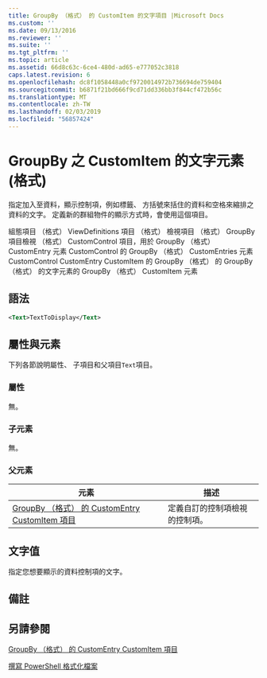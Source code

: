```yaml
---
title: GroupBy （格式） 的 CustomItem 的文字項目 |Microsoft Docs
ms.custom: ''
ms.date: 09/13/2016
ms.reviewer: ''
ms.suite: ''
ms.tgt_pltfrm: ''
ms.topic: article
ms.assetid: 66d8c63c-6ce4-480d-ad65-e777052c3818
caps.latest.revision: 6
ms.openlocfilehash: dc8f1058448a0cf9720014972b736694de759404
ms.sourcegitcommit: b6871f21bd666f9cd71dd336bb3f844cf472b56c
ms.translationtype: MT
ms.contentlocale: zh-TW
ms.lasthandoff: 02/03/2019
ms.locfileid: "56857424"
---
```

# <a name="text-element-for-customitem-for-groupby-format"></a>GroupBy 之 CustomItem 的文字元素 (格式)

指定加入至資料，顯示控制項，例如標籤、 方括號來括住的資料和空格來縮排之資料的文字。 定義新的群組物件的顯示方式時，會使用這個項目。

組態項目 （格式） ViewDefinitions 項目 （格式） 檢視項目 （格式） GroupBy 項目檢視 （格式） CustomControl 項目，用於 GroupBy （格式） CustomEntry 元素 CustomControl 的 GroupBy （格式） CustomEntries 元素CustomControl CustomEntry CustomItem 的 GroupBy （格式） 的 GroupBy （格式） 的文字元素的 GroupBy （格式） CustomItem 元素

## <a name="syntax"></a>語法

```xml
<Text>TextToDisplay</Text>
```

## <a name="attributes-and-elements"></a>屬性與元素

下列各節說明屬性、 子項目和父項目`Text`項目。

### <a name="attributes"></a>屬性

無。

### <a name="child-elements"></a>子元素

無。

### <a name="parent-elements"></a>父元素

|元素|描述|
|-------------|-----------------|
|[GroupBy （格式） 的 CustomEntry CustomItem 項目](./customitem-element-for-customentry-for-groupby-format.md)|定義自訂的控制項檢視的控制項。|

## <a name="text-value"></a>文字值

指定您想要顯示的資料控制項的文字。

## <a name="remarks"></a>備註

## <a name="see-also"></a>另請參閱

[GroupBy （格式） 的 CustomEntry CustomItem 項目](./customitem-element-for-customentry-for-groupby-format.md)

[撰寫 PowerShell 格式化檔案](./writing-a-powershell-formatting-file.md)
